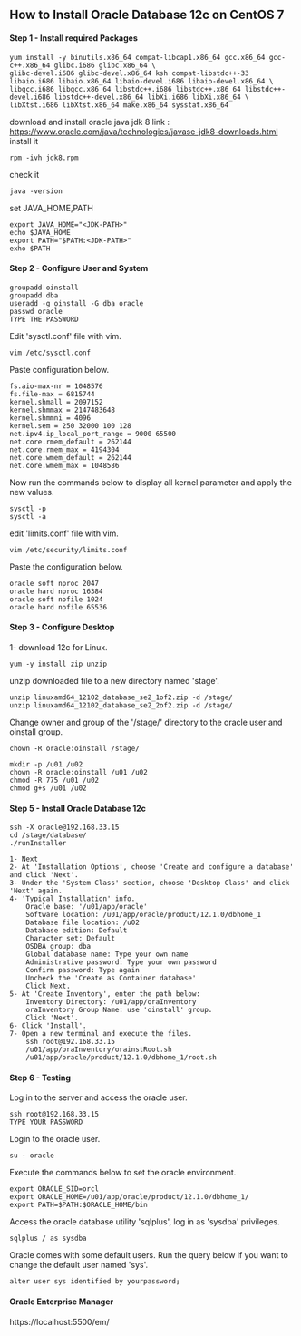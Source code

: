 ## How to Install Oracle Database 12c on CentOS 7
#### Step 1 - Install required Packages
```
yum install -y binutils.x86_64 compat-libcap1.x86_64 gcc.x86_64 gcc-c++.x86_64 glibc.i686 glibc.x86_64 \
glibc-devel.i686 glibc-devel.x86_64 ksh compat-libstdc++-33 libaio.i686 libaio.x86_64 libaio-devel.i686 libaio-devel.x86_64 \
libgcc.i686 libgcc.x86_64 libstdc++.i686 libstdc++.x86_64 libstdc++-devel.i686 libstdc++-devel.x86_64 libXi.i686 libXi.x86_64 \
libXtst.i686 libXtst.x86_64 make.x86_64 sysstat.x86_64
```
download and install oracle java jdk 8
link : https://www.oracle.com/java/technologies/javase-jdk8-downloads.html install it
```
rpm -ivh jdk8.rpm
```
check it
```
java -version
```
set JAVA_HOME,PATH
```
export JAVA_HOME="<JDK-PATH>"
echo $JAVA_HOME
export PATH="$PATH:<JDK-PATH>"
exho $PATH
```
#### Step 2 - Configure User and System
```
groupadd oinstall
groupadd dba
useradd -g oinstall -G dba oracle
passwd oracle
TYPE THE PASSWORD
```
Edit 'sysctl.conf' file with vim.
```
vim /etc/sysctl.conf
```
Paste configuration below.
```
fs.aio-max-nr = 1048576
fs.file-max = 6815744
kernel.shmall = 2097152
kernel.shmmax = 2147483648
kernel.shmmni = 4096
kernel.sem = 250 32000 100 128
net.ipv4.ip_local_port_range = 9000 65500
net.core.rmem_default = 262144
net.core.rmem_max = 4194304
net.core.wmem_default = 262144
net.core.wmem_max = 1048586
```
Now run the commands below to display all kernel parameter and apply the new values.
```
sysctl -p
sysctl -a
```
edit 'limits.conf' file with vim.
```
vim /etc/security/limits.conf
```
Paste the configuration below.
```
oracle soft nproc 2047
oracle hard nproc 16384
oracle soft nofile 1024
oracle hard nofile 65536
```
#### Step 3 - Configure Desktop
1- download 12c for Linux.
```
yum -y install zip unzip
```
unzip downloaded file to a new directory named 'stage'.
```
unzip linuxamd64_12102_database_se2_1of2.zip -d /stage/
unzip linuxamd64_12102_database_se2_2of2.zip -d /stage/
```
Change owner and group of the '/stage/' directory to the oracle user and oinstall group.
```
chown -R oracle:oinstall /stage/
```
```
mkdir -p /u01 /u02
chown -R oracle:oinstall /u01 /u02
chmod -R 775 /u01 /u02
chmod g+s /u01 /u02
```
#### Step 5 - Install Oracle Database 12c
```
ssh -X oracle@192.168.33.15
cd /stage/database/
./runInstaller
```
```
1- Next
2- At 'Installation Options', choose 'Create and configure a database' and click 'Next'.
3- Under the 'System Class' section, choose 'Desktop Class' and click 'Next' again.
4- 'Typical Installation' info.
    Oracle base: '/u01/app/oracle'
    Software location: /u01/app/oracle/product/12.1.0/dbhome_1
    Database file location: /u02
    Database edition: Default
    Character set: Default
    OSDBA group: dba
    Global database name: Type your own name
    Administrative password: Type your own password
    Confirm password: Type again
    Uncheck the 'Create as Container database'
    Click Next.
5- At 'Create Inventory', enter the path below:
    Inventory Directory: /u01/app/oraInventory
    oraInventory Group Name: use 'oinstall' group.
    Click 'Next'.
6- Click 'Install'.
7- Open a new terminal and execute the files.
    ssh root@192.168.33.15
    /u01/app/oraInventory/orainstRoot.sh
    /u01/app/oracle/product/12.1.0/dbhome_1/root.sh
```
#### Step 6 - Testing
Log in to the server and access the oracle user.
```
ssh root@192.168.33.15
TYPE YOUR PASSWORD
```
Login to the oracle user.
```
su - oracle
```
Execute the commands below to set the oracle environment.
```
export ORACLE_SID=orcl
export ORACLE_HOME=/u01/app/oracle/product/12.1.0/dbhome_1/
export PATH=$PATH:$ORACLE_HOME/bin
```
Access the oracle database utility 'sqlplus', log in as 'sysdba' privileges.
```
sqlplus / as sysdba
```
Oracle comes with some default users. Run the query below if you want to change the default user named 'sys'.
```
alter user sys identified by yourpassword;
```

#### Oracle Enterprise Manager
https://localhost:5500/em/

